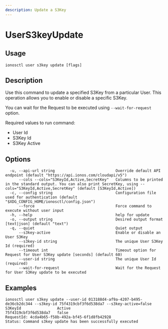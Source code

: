 ```yaml
---
description: Update a S3Key
---
```


# UserS3keyUpdate

## Usage

```text
ionosctl user s3key update [flags]
```

## Description

Use this command to update a specified S3Key from a particular User. This operation allows you to enable or disable a specific S3Key.

You can wait for the Request to be executed using `--wait-for-request` option.

Required values to run command:

* User Id
* S3Key Id
* S3Key Active

## Options

```text
  -u, --api-url string                           Override default API endpoint (default "https://api.ionos.com/cloudapi/v5")
      --cols --cols="S3KeyId,Active,SecretKey"   Columns to be printed in the standard output. You can also print SecretKey, using --cols="S3KeyId,Active,SecretKey" (default [S3KeyId,Active])
  -c, --config string                            Configuration file used for authentication (default "$XDG_CONFIG_HOME/ionosctl/config.json")
      --force                                    Force command to execute without user input
  -h, --help                                     help for update
  -o, --output string                            Desired output format [text|json] (default "text")
  -q, --quiet                                    Quiet output
      --s3key-active                             Enable or disable an User S3Key
      --s3key-id string                          The unique User S3Key Id (required)
      --timeout int                              Timeout option for Request for User S3Key update [seconds] (default 60)
      --user-id string                           The unique User Id (required)
      --wait-for-request                         Wait for the Request for User S3Key update to be executed
```

## Examples

```text
ionosctl user s3key update --user-id 013188d4-af9a-4207-b495-de36cb2dc344 --s3key-id 75f4319cbf3f6d538da7 --s3key-active=false
S3KeyId                Active
75f4319cbf3f6d538da7   false
RequestId: 4cda4b65-f58b-492a-bf45-6f1d8fb42928
Status: Command s3key update has been successfully executed
```

